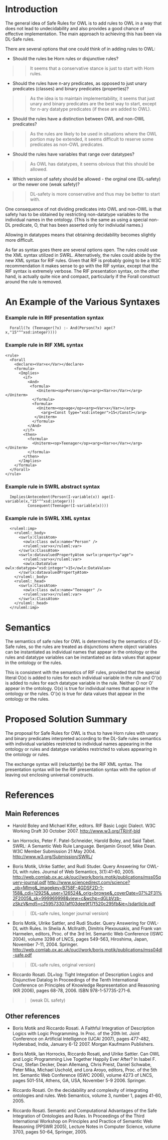 # Introduction #

The general idea of Safe Rules for OWL is to add rules to OWL in a way
that does not lead to undecidability and also provides a good chance of
effective implementation.  The main approach to achieving this has been
via DL-Safe rules.

There are several options that one could think of in adding rules to
OWL:

  * Should the rules be Horn rules or disjunctive rules?
> > It seems that a conservative stance is just to start with Horn rules.
  * Should the rules have n-ary predicates, as opposed to just unary predicates (classes) and binary predicates (properties)?
> > As the idea is to maintain implementability, it seems that just unary and binary predicates are the best way to start, except for n-ary datatype predicates (if these are added to OWL).
  * Should the rules have a distinction between OWL and non-OWL predicates?
> > As the rules are likely to be used in situations where the OWL portion may be extended, it seems difficult to reserve some predicates as non-OWL predicates.
  * Should the rules have variables that range over datatypes?
> > As OWL has datatypes, it seems obvious that this should be allowed.
  * Which version of safety should be allowed - the orginal one (DL-safety) or the newer one (weak safety)?
> > DL-safety is more conservative and thus may be better to start with.

One consequence of not dividing predicates into OWL and non-OWL is that
safety has to be obtained by restricting non-datatype variables to the
individual names in the ontology.  (This is the same as using a special
non-DL predicate, O, that has been asserted only for indiviudal names.)

Allowing in datatypes means that obtaining decidability becomes slightly
more difficult.

As far as syntax goes there are several options open.  The rules could
use the XML syntax utilized in SWRL.  Alternatively, the rules could
abide by the new XML syntax for RIF rules.  Given that RIF is probably
going to be a W3C recommendation it makes sense to go with the RIF
syntax, except that the RIF syntax is extremely verbose.   The RIF
presentation syntax, on the other hand, is actually quite nice and
compact, particularly if the Forall construct around the rule is
removed.

# An Example of the Various Syntaxes #

### Example rule in RIF presentation syntax ###

```
  Forall(?x (Teenager(?x) :- And(Person(?x) age(?x,"15"^^xsd:integer))))
```

### Example rule in RIF XML syntax ###

```
<rule>
  <Forall
    <declare><Var>x</Var></declare>
    <formula>
      <Implies>
        <if>
          <And>
           <formula>
              <Uniterm><op>Person</op><arg><Var>x</Var></arg></Uniterm>
            </formula>
            <formula>
              <Uniterm><op>age</op><arg><Var>x</Var></arg>
                <arg><Const type="xsd:integer">15</Const></arg>
             </Uniterm>
            </formula>
          </And>
        </if>
        <then>
          <formula>
            <Uniterm><op>Teenager</op><arg><Var>x</Var></arg></Uniterm>
          </formula>
        </then>
      </Implies>
    </formula>
  </Forall>
</rule>
```

### Example rule in SWRL abstract syntax ###

```
  Implies(Antecedent(Person(I-variable(x)) age(I-variable(x,"15"^^xsd:integer)))
          Consequent(Teenager(I-variable(x))))
```

### Example rule in SWRL XML syntax ###

```
  <ruleml:imp>
    <ruleml:_body>
      <swrlx:ClassAtom>      
        <owlx:Class owlx:name="Person" />
        <ruleml:var>x</ruleml:var>
      </swrlx:ClassAtom>      
      <swrlx:datavaluedPropertyAtom swrlx:property="age">      
        <ruleml:var>x</ruleml:var>
        <owlx:DataValue owlx:datatype="xsd:integer">15</owlx:DataValue>
      </swrlx:datavaluedPropertyAtom>      
    </ruleml:_body>
    <ruleml:_head>
      <swrlx:ClassAtom>      
        <owlx:Class owlx:name="Teenager" />
        <ruleml:var>x</ruleml:var>
      </swrlx:ClassAtom>      
    </ruleml:_head>
  </ruleml:imp>
```

# Semantics #

The semantics of safe rules for OWL is determined by the semantics of
DL-Safe rules, so the rules are treated as disjunctions where object
variables can be instantiated as individual names that appear in the
ontology or the rules and datatype variables can be instantiated as
data values that appear in the ontology or the rules.

This is consistent with the semantics of RIF rules, provided that the
special literal O(x) is added to rules for each individual variable in
the rule and O'(x) is added to rules for each datatype variable in the
rule.  Neither O nor O' appear in the ontology.  O(x) is true for
individual names that appear in the ontology or the rules.  O'(x) is
true for data values that appear in the ontology or the rules.

# Proposed Solution Summary #

The proposal for Safe Rules for OWL is thus to have Horn rules with
unary and binary predicates interpreted according to the DL-Safe rules
semantics with individual variables restricted to individual names
appearing in the ontology or rules and datatype variables restricted to
values appearing in the ontology or rules.

The exchange syntax will (reluctantly) be the RIF XML syntax.  The
presentation syntax will be the RIF presentation syntax with the option
of leaving out enclosing universal constructs.



# References #

## Main References ##

  * Harold Boley and Michael Kifer, editors. RIF Basic Logic Dialect. W3C Working Draft 30 October 2007. http://www.w3.org/TR/rif-bld

  * Ian Horrocks, Peter F. Patel-Schneider, Harold Boley, and Said Tabet. SWRL: A Semantic Web Rule Language. Benjamin Grosof, Mike Dean. W3C Member Submission 21 May 2004. http://www.w3.org/Submission/SWRL/

  * Boris Motik, Ulrike Sattler, and Rudi Studer. Query Answering for OWL-DL with rules. Journal of Web Semantics, 3(1):41-60, 2005. http://web.comlab.ox.ac.uk/oucl/work/boris.motik/publications/mss05query-journal.pdf http://www.sciencedirect.com/science?_ob=MImg&_imagekey=B758F-4GDSF2D-1-158&_cdi=12925&_user=126524&_orig=browse&_coverDate=07%2F31%2F2005&_sk=999969998&view=c&wchp=dGLbVzb-zSkzV&md5=c259573307aff03dee9f17f520c295fb&ie=/sdarticle.pdf
> > (DL-safe rules, longer journal version)

  * Boris Motik, Ulrike Sattler, and Rudi Studer. Query Answering for OWL-DL with Rules. In Sheila A. McIlraith, Dimitris Plexousakis, and Frank van Harmelen, editors, Proc. of the 3rd Int. Semantic Web Conference (ISWC 2004), volume 3298 of LNCS, pages 549-563, Hiroshima, Japan, November 7-11, 2004. Springer. http://web.comlab.ox.ac.uk/oucl/work/boris.motik/publications/mss04dl-safe.pdf
> > (DL-safe rules, original version)

  * Riccardo Rosati. DL+log: Tight Integration of Description Logics and Disjunctive Datalog In Proceedings of the Tenth International Conference on Principles of Knowledge Representation and Reasoning (KR 2006), pages 68-78, 2006. ISBN 978-1-57735-271-6.
> > (weak DL safety)

## Other references ##

  * Boris Motik and Riccardo Rosati. A Faithful Integration of Description Logics with Logic Programming. In Proc. of the 20th Int. Joint Conference on Artificial Intelligence (IJCAI 2007), pages 477-482, Hyderabad, India, January 6-12 2007. Morgan Kaufmann Publishers.

  * Boris Motik, Ian Horrocks, Riccardo Rosati, and Ulrike Sattler. Can OWL and Logic Programming Live Together Happily Ever After? In Isabel F. Cruz, Stefan Decker, Dean Allemang, Chris Preist, Daniel Schwabe, Peter Mika, Michael Uschold, and Lora Aroyo, editors, Proc. of the 5th Int. Semantic Web Conference (ISWC 2006), volume 4273 of LNCS, pages 501-514, Athens, GA, USA, November 5-9 2006. Springer.

  * Riccardo Rosati. On the decidability and complexity of integrating ontologies and rules. Web Semantics, volume 3, number 1, pages 41-60, 2005.

  * Riccardo Rosati. Semantic and Computational Advantages of the Safe Integration of Ontologies and Rules. In Proceedings of the Third International Workshop on Principles and Practice of Semantic Web Reasoning (PPSWR 2005), Lecture Notes in Computer Science, volume 3703, pages 50-64, Springer, 2005.